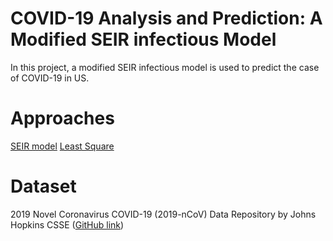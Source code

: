 # COVID-19 Analysis and Prediction: A Modified SEIR infectious Model
In this project, a modified SEIR infectious model is used to predict the case of COVID-19 in US.

# Approaches
[SEIR model](https://docs.idmod.org/projects/emod-hiv/en/latest/model-seir.html#:~:text=The%20SEIR%20model%20assumes%20people,return%20to%20a%20susceptible%20state)
[Least Square](https://docs.scipy.org/doc/scipy/reference/generated/scipy.optimize.least_squares.html#scipy.optimize.least_squares)

# Dataset
2019 Novel Coronavirus COVID-19 (2019-nCoV) Data Repository by Johns Hopkins CSSE ([GitHub link](https://github.com/CSSEGISandData/COVID-19))
